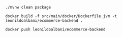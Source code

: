 `./mvnw clean package`

`docker build -f src/main/docker/Dockerfile.jvm -t leonildoalbani/ecommerce-backend .`

`docker push leonildoalbani/ecommerce-backend`